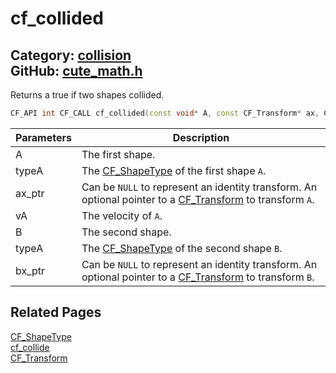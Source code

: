 [](../header.md ':include')

# cf_collided

Category: [collision](/api_reference?id=collision)  
GitHub: [cute_math.h](https://github.com/RandyGaul/cute_framework/blob/master/include/cute_math.h)  
---

Returns a true if two shapes collided.

```cpp
CF_API int CF_CALL cf_collided(const void* A, const CF_Transform* ax, CF_ShapeType typeA, const void* B, const CF_Transform* bx, CF_ShapeType typeB);
```

Parameters | Description
--- | ---
A | The first shape.
typeA | The [CF_ShapeType](/collision/cf_shapetype.md) of the first shape `A`.
ax_ptr | Can be `NULL` to represent an identity transform. An optional pointer to a [CF_Transform](/math/cf_transform.md) to transform `A`.
vA | The velocity of `A`.
B | The second shape.
typeA | The [CF_ShapeType](/collision/cf_shapetype.md) of the second shape `B`.
bx_ptr | Can be `NULL` to represent an identity transform. An optional pointer to a [CF_Transform](/math/cf_transform.md) to transform `B`.

## Related Pages

[CF_ShapeType](/collision/cf_shapetype.md)  
[cf_collide](/collision/cf_collide.md)  
[CF_Transform](/math/cf_transform.md)  
